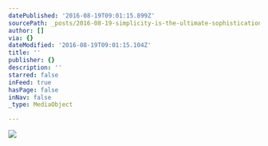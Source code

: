 ```yaml
---
datePublished: '2016-08-19T09:01:15.899Z'
sourcePath: _posts/2016-08-19-simplicity-is-the-ultimate-sophistication-steve-jobs.md
author: []
via: {}
dateModified: '2016-08-19T09:01:15.104Z'
title: ''
publisher: {}
description: ''
starred: false
inFeed: true
hasPage: false
inNav: false
_type: MediaObject

---
```

![](https://the-grid-user-content.s3-us-west-2.amazonaws.com/d8c382fd-190d-4dd4-9b5c-e138d7b34e15.jpg)
